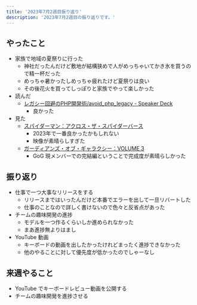 ```yaml
---
title: '2023年7月2週目振り返り'
description: '2023年7月2週目の振り返りです。'
---
```


## やったこと

- 家族で地域の夏祭りに行った
  - 神社だったんだけど敷地が結構狭めで人がめっちゃいてかき氷を買うので精一杯だった
  - めっちゃ暑かったしめっちゃ疲れたけど夏祭りは良い
  - その後花火を買ってしっぽりと家族でやって楽しかった
- 読んだ
  - [レガシー回避のPHP開発術/avoid_php_legacy - Speaker Deck](https://speakerdeck.com/hanhan1978/avoid-php-legacy)
    - 良かった
- 見た
  - [スパイダーマン：アクロス・ザ・スパイダーバース](https://www.spider-verse.jp/)
    - 2023年で一番良かったかもしれない
    - 映像が素晴らしすぎた
  - [ガーディアンズ・オブ・ギャラクシー：VOLUME 3](https://marvel.disney.co.jp/movie/gog-vol3)
    - GoG 現メンバーでの完結編ということで完成度が素晴らしかった

## 振り返り

- 仕事で一つ大事なリリースをする
  - リリースまではいったんだけど本番でエラーを出して一旦リバートした
  - 仕事のことなので詳しく書けないので色々と反省点があった
- チームの趣味開発の進捗
  - モデルを一つ作るくらいしか進められなかった
  - まあ進捗無よりはまし
- YouTube 動画
  - キーボードの動画を出したかったけれどまったく進捗できなかった
  - 他のやることに対して優先度が低かったのでしゃーなし

## 来週やること

- YouTube でキーボードレビュー動画を公開する
- チームの趣味開発を進捗させる
